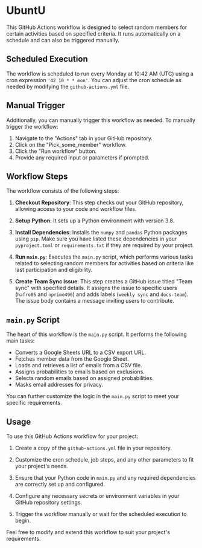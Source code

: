 
# UbuntU

This GitHub Actions workflow is designed to select random members for certain activities based on specified criteria. It runs automatically on a schedule and can also be triggered manually.

## Scheduled Execution

The workflow is scheduled to run every Monday at 10:42 AM (UTC) using a cron expression `'42 10 * * mon'`. You can adjust the cron schedule as needed by modifying the `github-actions.yml` file.

## Manual Trigger

Additionally, you can manually trigger this workflow as needed. To manually trigger the workflow:

1. Navigate to the "Actions" tab in your GitHub repository.
2. Click on the "Pick_some_member" workflow.
3. Click the "Run workflow" button.
4. Provide any required input or parameters if prompted.

## Workflow Steps

The workflow consists of the following steps:

1. **Checkout Repository**: This step checks out your GitHub repository, allowing access to your code and workflow files.

2. **Setup Python**: It sets up a Python environment with version 3.8.

3. **Install Dependencies**: Installs the `numpy` and `pandas` Python packages using `pip`. Make sure you have listed these dependencies in your `pyproject.toml` or `requirements.txt` if they are required by your project.

4. **Run `main.py`**: Executes the `main.py` script, which performs various tasks related to selecting random members for activities based on criteria like last participation and eligibility.

5. **Create Team Sync Issue**: This step creates a GitHub issue titled "Team sync" with specified details. It assigns the issue to specific users (`hafro05` and `nprime496`) and adds labels (`weekly sync` and `docs-team`). The issue body contains a message inviting users to contribute.

## `main.py` Script

The heart of this workflow is the `main.py` script. It performs the following main tasks:

- Converts a Google Sheets URL to a CSV export URL.
- Fetches member data from the Google Sheet.
- Loads and retrieves a list of emails from a CSV file.
- Assigns probabilities to emails based on exclusions.
- Selects random emails based on assigned probabilities.
- Masks email addresses for privacy.

You can further customize the logic in the `main.py` script to meet your specific requirements.

## Usage

To use this GitHub Actions workflow for your project:

1. Create a copy of the `github-actions.yml` file in your repository.

2. Customize the cron schedule, job steps, and any other parameters to fit your project's needs.

3. Ensure that your Python code in `main.py` and any required dependencies are correctly set up and configured.

4. Configure any necessary secrets or environment variables in your GitHub repository settings.

5. Trigger the workflow manually or wait for the scheduled execution to begin.

Feel free to modify and extend this workflow to suit your project's requirements.


